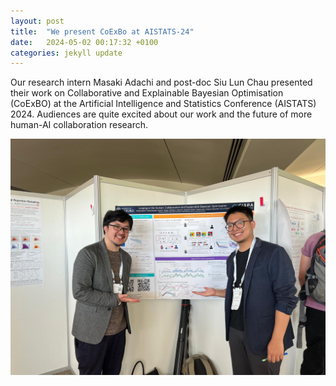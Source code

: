 ```yaml
---
layout: post
title:  "We present CoExBo at AISTATS-24"
date:   2024-05-02 00:17:32 +0100
categories: jekyll update
---
```

Our research intern Masaki Adachi and post-doc Siu Lun Chau presented their work on Collaborative and Explainable Bayesian Optimisation (CoExBO) at the Artificial Intelligence and Statistics Conference (AISTATS) 2024. Audiences are quite excited about our work and the future of more human-AI collaboration research.

![AISTATS-POSTER](/assets/img/posts/Masaki-presentation-AISTATS-24.jpeg)

